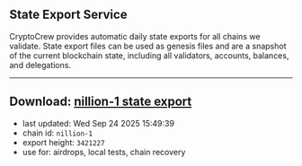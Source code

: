 ## State Export Service
CryptoCrew provides automatic daily state exports for all chains we validate. State export files can be used as genesis files and are a snapshot of the current blockchain state, including all validators, accounts, balances, and delegations.

---
**Download: [nillion-1 state export](https://ccv-s3.nbg1.your-objectstorage.com/SERVICE/nillion/nillion-1_export_3421227.json)**
---

- last updated: Wed Sep 24 2025 15:49:39
- chain id: `nillion-1`
- export height: `3421227`
- use for: airdrops, local tests, chain recovery
